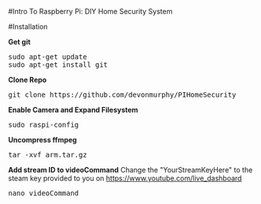 #Intro To Raspberry Pi: DIY Home Security System


#Installation

**Get git**
<pre>
sudo apt-get update
sudo apt-get install git
</pre>

**Clone Repo**
<pre>
git clone https://github.com/devonmurphy/PIHomeSecurity
</pre>

**Enable Camera and Expand Filesystem**
<pre>
sudo raspi-config
</pre>

**Uncompress ffmpeg**
<pre>
tar -xvf arm.tar.gz
</pre>

**Add stream ID to videoCommand**
Change the "YourStreamKeyHere" to the steam key provided to you on https://www.youtube.com/live_dashboard
<pre>
nano videoCommand
</pre>
